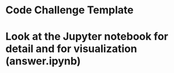# Code Challenge Template
# Look at the Jupyter notebook for detail and for visualization (answer.ipynb)
